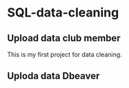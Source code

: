 # SQL-data-cleaning
## Upload data club member
This is my first project for data cleaning.
## Uploda data Dbeaver 
